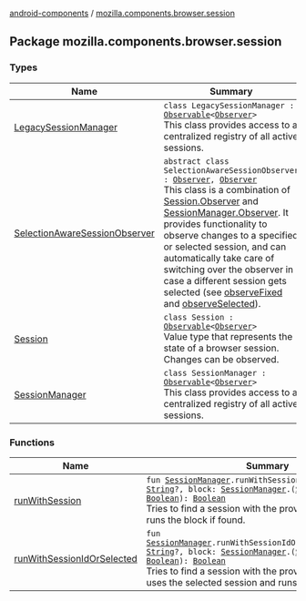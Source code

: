 [android-components](../index.md) / [mozilla.components.browser.session](./index.md)

## Package mozilla.components.browser.session

### Types

| Name | Summary |
|---|---|
| [LegacySessionManager](-legacy-session-manager/index.md) | `class LegacySessionManager : `[`Observable`](../mozilla.components.support.base.observer/-observable/index.md)`<`[`Observer`](-session-manager/-observer/index.md)`>`<br>This class provides access to a centralized registry of all active sessions. |
| [SelectionAwareSessionObserver](-selection-aware-session-observer/index.md) | `abstract class SelectionAwareSessionObserver : `[`Observer`](-session-manager/-observer/index.md)`, `[`Observer`](-session/-observer/index.md)<br>This class is a combination of [Session.Observer](-session/-observer/index.md) and [SessionManager.Observer](-session-manager/-observer/index.md). It provides functionality to observe changes to a specified or selected session, and can automatically take care of switching over the observer in case a different session gets selected (see [observeFixed](-selection-aware-session-observer/observe-fixed.md) and [observeSelected](-selection-aware-session-observer/observe-selected.md)). |
| [Session](-session/index.md) | `class Session : `[`Observable`](../mozilla.components.support.base.observer/-observable/index.md)`<`[`Observer`](-session/-observer/index.md)`>`<br>Value type that represents the state of a browser session. Changes can be observed. |
| [SessionManager](-session-manager/index.md) | `class SessionManager : `[`Observable`](../mozilla.components.support.base.observer/-observable/index.md)`<`[`Observer`](-session-manager/-observer/index.md)`>`<br>This class provides access to a centralized registry of all active sessions. |

### Functions

| Name | Summary |
|---|---|
| [runWithSession](run-with-session.md) | `fun `[`SessionManager`](-session-manager/index.md)`.runWithSession(sessionId: `[`String`](https://kotlinlang.org/api/latest/jvm/stdlib/kotlin/-string/index.html)`?, block: `[`SessionManager`](-session-manager/index.md)`.(`[`Session`](-session/index.md)`) -> `[`Boolean`](https://kotlinlang.org/api/latest/jvm/stdlib/kotlin/-boolean/index.html)`): `[`Boolean`](https://kotlinlang.org/api/latest/jvm/stdlib/kotlin/-boolean/index.html)<br>Tries to find a session with the provided session ID and runs the block if found. |
| [runWithSessionIdOrSelected](run-with-session-id-or-selected.md) | `fun `[`SessionManager`](-session-manager/index.md)`.runWithSessionIdOrSelected(sessionId: `[`String`](https://kotlinlang.org/api/latest/jvm/stdlib/kotlin/-string/index.html)`?, block: `[`SessionManager`](-session-manager/index.md)`.(`[`Session`](-session/index.md)`) -> `[`Boolean`](https://kotlinlang.org/api/latest/jvm/stdlib/kotlin/-boolean/index.html)`): `[`Boolean`](https://kotlinlang.org/api/latest/jvm/stdlib/kotlin/-boolean/index.html)<br>Tries to find a session with the provided session ID or uses the selected session and runs the block if found. |

